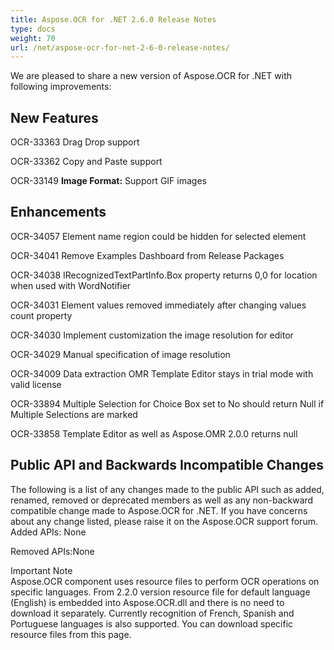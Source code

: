 ```yaml
---
title: Aspose.OCR for .NET 2.6.0 Release Notes
type: docs
weight: 70
url: /net/aspose-ocr-for-net-2-6-0-release-notes/
---
```


We are pleased to share a new version of Aspose.OCR for .NET with following improvements:

## **New Features**

OCR-33363 Drag Drop support

OCR-33362 Copy and Paste support

OCR-33149 **Image Format:** Support GIF images

## **Enhancements**

OCR-34057 Element name region could be hidden for selected element

OCR-34041 Remove Examples Dashboard from Release Packages

OCR-34038 IRecognizedTextPartInfo.Box property returns 0,0 for location when used with WordNotifier

OCR-34031 Element values removed immediately after changing values count property

OCR-34030 Implement customization the image resolution for editor

OCR-34029 Manual specification of image resolution

OCR-34009 Data extraction OMR Template Editor stays in trial mode with valid license

OCR-33894 Multiple Selection for Choice Box set to No should return Null if Multiple Selections are marked

OCR-33858 Template Editor as well as Aspose.OMR 2.0.0 returns null

## **Public API and Backwards Incompatible Changes**

The following is a list of any changes made to the public API such as added, renamed, removed or deprecated members as well as any non-backward compatible change made to Aspose.OCR for .NET. If you have concerns about any change listed, please raise it on the Aspose.OCR support forum.
Added APIs: None

Removed APIs:None

Important Note  
Aspose.OCR component uses resource files to perform OCR operations on specific languages. From 2.2.0 version resource file for default language (English) is embedded into Aspose.OCR.dll and there is no need to download it separately. Currently recognition of French, Spanish and Portuguese languages is also supported. You can download specific resource files from this page.
